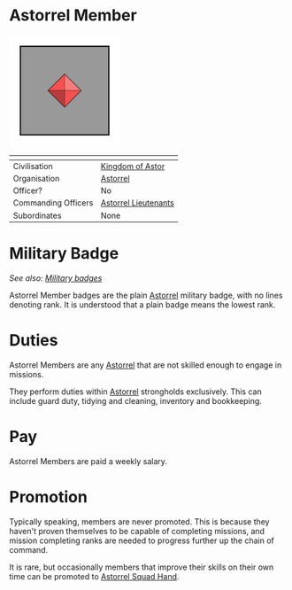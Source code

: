 # Astorrel Member

<img src="../../../../../../images/ranks/astorrel-1-member.png" height="200" />

| []() | |
| --- | --- |
| Civilisation | [Kingdom of Astor](../../../README.md) |
| Organisation | [Astorrel](../README.md) |
| Officer? | No |
| Commanding Officers | [Astorrel Lieutenants](5-lieutenant.md) |
| Subordinates | None |

# Military Badge

*See also: [Military badges](../../../military-badges.md)*

Astorrel Member badges are the plain [Astorrel](../README.md) military badge, with no lines denoting rank. It is understood that a plain badge means the lowest rank.

# Duties

Astorrel Members are any [Astorrel](../README.md) that are not skilled enough to engage in missions.

They perform duties within [Astorrel](../README.md) strongholds exclusively. This can include guard duty, tidying and cleaning, inventory and bookkeeping.

# Pay

Astorrel Members are paid a weekly salary.

# Promotion

Typically speaking, members are never promoted. This is because they haven't proven themselves to be capable of completing missions, and mission completing ranks are needed to progress further up the chain of command.

It is rare, but occasionally members that improve their skills on their own time can be promoted to [Astorrel Squad Hand](2-squad-hand.md).
